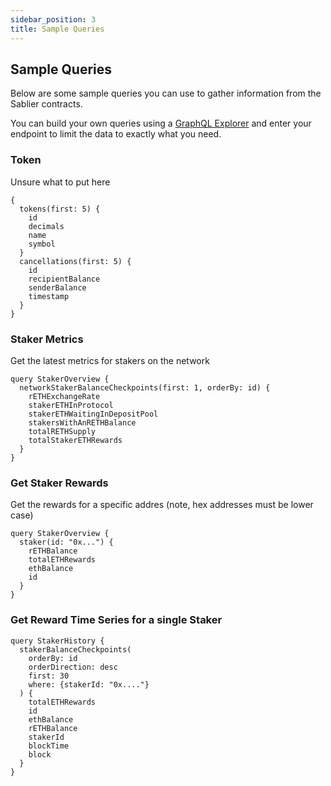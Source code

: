 ```yaml
---
sidebar_position: 3
title: Sample Queries
---
```


## Sample Queries

Below are some sample queries you can use to gather information from the Sablier contracts. 

You can build your own queries using a [GraphQL Explorer](https://graphiql-online.com/graphiql) and enter your endpoint to limit the data to exactly what you need.

### Token
Unsure what to put here

```
{
  tokens(first: 5) {
    id
    decimals
    name
    symbol
  }
  cancellations(first: 5) {
    id
    recipientBalance
    senderBalance
    timestamp
  }
}
```

### Staker Metrics
Get the latest metrics for stakers on the network

```
query StakerOverview {
  networkStakerBalanceCheckpoints(first: 1, orderBy: id) {
    rETHExchangeRate
    stakerETHInProtocol
    stakerETHWaitingInDepositPool
    stakersWithAnRETHBalance
    totalRETHSupply
    totalStakerETHRewards
  }
}
```

### Get Staker Rewards
Get the rewards for a specific addres (note, hex addresses must be lower case)

```
query StakerOverview {
  staker(id: "0x...") {
    rETHBalance
    totalETHRewards
    ethBalance
    id
  }
}
```

### Get Reward Time Series for a single Staker

```
query StakerHistory {
  stakerBalanceCheckpoints(
    orderBy: id
    orderDirection: desc
    first: 30
    where: {stakerId: "0x...."}
  ) {
    totalETHRewards
    id
    ethBalance
    rETHBalance
    stakerId
    blockTime
    block
  }
}
```
